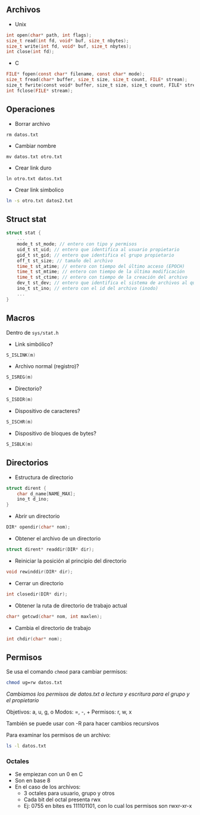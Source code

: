 ## Archivos
- Unix
```c
int open(char* path, int flags);
size_t read(int fd, void* buf, size_t nbytes);
size_t write(int fd, void* buf, size_t nbytes);
int close(int fd);
```
- C
```c
FILE* fopen(const char* filename, const char* mode);
size_t fread(char* buffer, size_t size, size_t count, FILE* stream);
size_t fwrite(const void* buffer, size_t size, size_t count, FILE* stream);
int fclose(FILE* stream);
```


## Operaciones
- Borrar archivo
```shell
rm datos.txt
```

- Cambiar nombre
```shell
mv datos.txt otro.txt
```

- Crear link duro
```shell
ln otro.txt datos.txt
```

- Crear link simbolico
```sh
ln -s otro.txt datos2.txt
```

## Struct stat
```c
struct stat {
	...
	mode_t st_mode; // entero con tipo y permisos
	uid_t st_uid; // entero que identifica al usuario propietario
	gid_t st_gid; // entero que identifica el grupo propietario
	off_t st_size; // tamaño del archivo
	time_t st_atime; // entero con tiempo del último acceso (EPOCH)
	time_t st_mtime; // entero con tiempo de la última modificación
	time_t st_ctime; // entero con tiempo de la creación del archivo
	dev_t st_dev; // entero que identifica el sistema de archivos al que pertenece el archivo
	ino_t st_ino; // entero con el id del archivo (inodo)
	...
}
```

## Macros
Dentro de `sys/stat.h`
- Link simbólico?
```c
S_ISLINK(m)
```
- Archivo normal (registro)?
```c
S_ISREG(m)
```
- Directorio?
```c
S_ISDIR(m)
```
- Dispositivo de caracteres?
```c
S_ISCHR(m)
```
- Dispositivo de bloques de bytes?
```c
S_ISBLK(m)
```

## Directorios
- Estructura de directorio
```c
struct dirent {
	char d_name[NAME_MAX];
	ino_t d_ino;
}
```
- Abrir un directorio
```c
DIR* opendir(char* nom);
```
- Obtener el archivo de un directorio
```c
struct dirent* readdir(DIR* dir);
```
- Reiniciar la posición al principio del directorio
```c
void rewinddir(DIR* dir);
```
- Cerrar un directorio
```c
int closedir(DIR* dir);
```
- Obtener la ruta de directorio de trabajo actual
```c
char* getcwd(char* nom, int maxlen);
```
- Cambia el directorio de trabajo
```c
int chdir(char* nom);
```

## Permisos
Se usa el comando `chmod` para cambiar permisos:
```sh
chmod ug=rw datos.txt
```
*Cambiamos los permisos de datos.txt a lectura y escritura para el grupo y el propietario*

Objetivos: a, u, g, o
Modos: =, -, +
Permisos: r, w, x

También se puede usar con -R para hacer cambios recursivos

Para examinar los permisos de un archivo:
```sh
ls -l datos.txt
```

### Octales
- Se empiezan con un 0 en C
- Son en base 8
- En el caso de los archivos:
	-  3 octales para usuario, grupo y otros
	- Cada bit del octal presenta rwx
	- Ej: 0755 en bites es 111101101, con lo cual los permisos son rwxr-xr-x